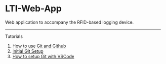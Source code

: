 # LTI-Web-App
Web application to accompany the RFID-based logging device.
<hr>
Tutorials
<ol>
  <li> <a href = "https://www.freecodecamp.org/news/git-and-github-for-beginners/">How to use Git and Github</a> </li>
  <li> <a href = "https://git-scm.com/downloads" > Initial Git Setup </a> </li>
  <li> <a href = "https://code.visualstudio.com/docs/editor/github" > How to setup Git with VSCode </a> </li>
</ol>

